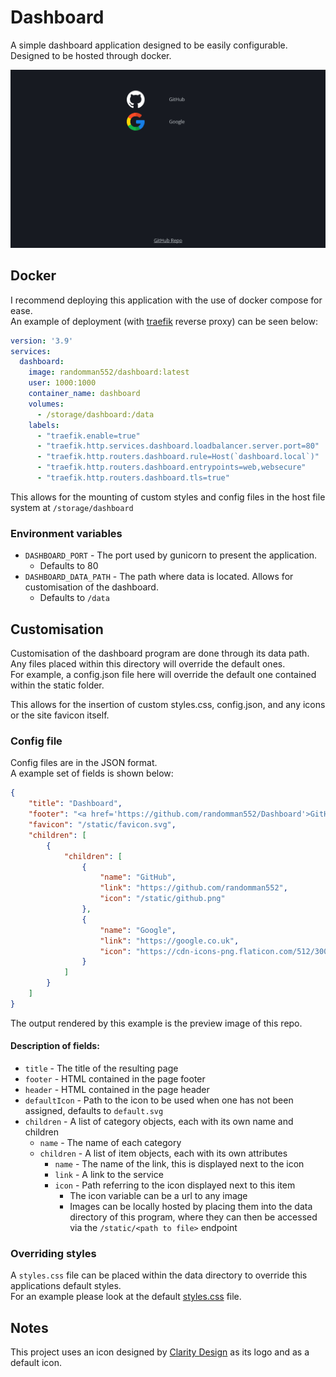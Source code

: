 # Dashboard
A simple dashboard application designed to be easily configurable.\
Designed to be hosted through docker.

![Output of example config](.github/preview.png)

## Docker
I recommend deploying this application with the use of docker compose for ease.\
An example of deployment (with [traefik](https://traefik.io/traefik/) reverse proxy) can be seen below:
```yml
version: '3.9'
services:
  dashboard:
    image: randomman552/dashboard:latest
    user: 1000:1000
    container_name: dashboard
    volumes:
      - /storage/dashboard:/data
    labels:
      - "traefik.enable=true"
      - "traefik.http.services.dashboard.loadbalancer.server.port=80"
      - "traefik.http.routers.dashboard.rule=Host(`dashboard.local`)"
      - "traefik.http.routers.dashboard.entrypoints=web,websecure"
      - "traefik.http.routers.dashboard.tls=true"
```

This allows for the mounting of custom styles and config files in the host file system at `/storage/dashboard`

### Environment variables
- `DASHBOARD_PORT` - The port used by gunicorn to present the application.
  - Defaults to 80
- `DASHBOARD_DATA_PATH` - The path where data is located. Allows for customisation of the dashboard.
  - Defaults to `/data`

## Customisation
Customisation of the dashboard program are done through its data path.\
Any files placed within this directory will override the default ones.\
For example, a config.json file here will override the default one contained within the static folder.

This allows for the insertion of custom styles.css, config.json, and any icons or the site favicon itself.

### Config file
Config files are in the JSON format.\
A example set of fields is shown below:
```json
{
    "title": "Dashboard",
    "footer": "<a href='https://github.com/randomman552/Dashboard'>GitHub Repo</a>",
    "favicon": "/static/favicon.svg",
    "children": [
        {
            "children": [
                {
                    "name": "GitHub",
                    "link": "https://github.com/randomman552",
                    "icon": "/static/github.png"
                },
                {
                    "name": "Google",
                    "link": "https://google.co.uk",
                    "icon": "https://cdn-icons-png.flaticon.com/512/300/300221.png"
                }
            ]
        }
    ]
}
```
The output rendered by this example is the preview image of this repo.

#### Description of fields:
- `title` - The title of the resulting page
- `footer` - HTML contained in the page footer
- `header` - HTML contained in the page header
- `defaultIcon` - Path to the icon to be used when one has not been assigned, defaults to `default.svg`
- `children` - A list of category objects, each with its own name and children
  - `name` - The name of each category
  - `children` - A list of item objects, each with its own attributes
    - `name` - The name of the link, this is displayed next to the icon
    - `link` - A link to the service
    - `icon` - Path referring to the icon displayed next to this item
      - The icon variable can be a url to any image
      - Images can be locally hosted by placing them into the data directory of this program, where they can then be accessed via the `/static/<path to file>` endpoint

### Overriding styles
A `styles.css` file can be placed within the data directory to override this applications default styles.\
For an example please look at the default [styles.css](static/styles.css) file.


## Notes
This project uses an icon designed by [Clarity Design](https://clarity.design/) as its logo and as a default icon.
